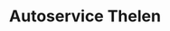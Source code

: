 ---
title: "Autoservice Thelen"
url: /koeln/autoservice-thelen-koelner-strasse/
shop: Autowerkstatt
---